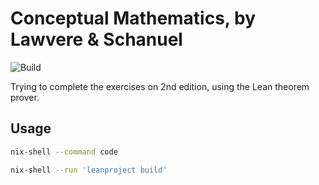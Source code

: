 # Conceptual Mathematics, by Lawvere & Schanuel

![Build](https://github.com/paraseba/conceptual-mathematics-in-lean/workflows/CI/badge.svg)

Trying to complete the exercises on 2nd edition, using the Lean theorem prover.

## Usage

```sh
nix-shell --command code
```

```sh
nix-shell --run 'leanproject build'
```

